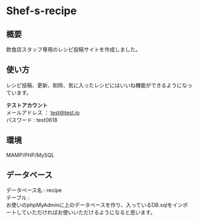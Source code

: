 # Shef-s-recipe
## 概要
飲食店スタッフ専用のレシピ投稿サイトを作成しました。

## 使い方
レシピ投稿、更新、削除、気に入ったレシピにはいいね機能ができるようになっています。

**テストアカウント**  
メールアドレス ： test@test.jp  
パスワード : test0618

## 環境  
MAMP/PHP/MySQL  

## データベース
データベース名 : recipe  
テーブル :  
お使いのphpMyAdminに上のデータベースを作り、入っているDB.sqlをインポートしていただければお使いいただけるようになると思います。
